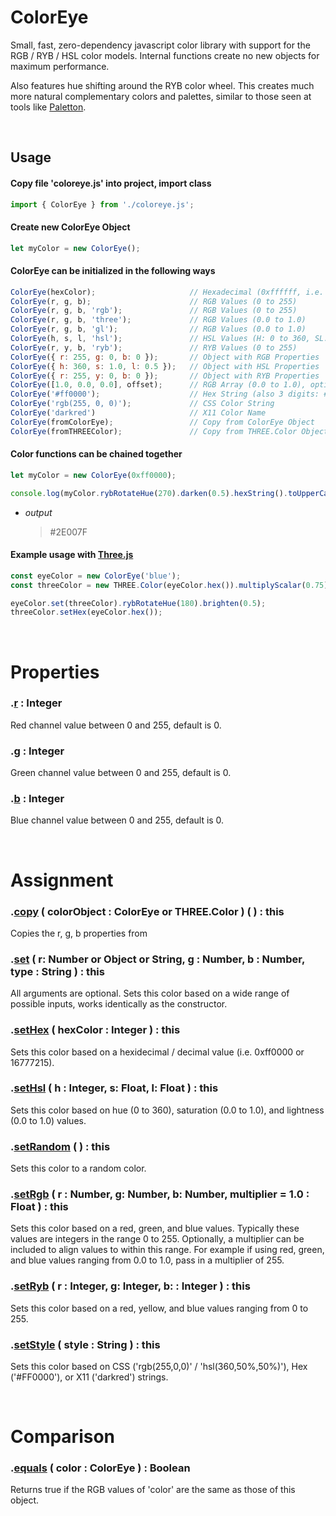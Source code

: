 # ColorEye
Small, fast, zero-dependency javascript color library with support for the RGB / RYB / HSL color models. Internal functions create no new objects for maximum performance. 

Also features hue shifting around the RYB color wheel. This creates much more natural complementary colors and palettes, similar to those seen at tools like [Paletton](https://paletton.com/).

<br>

## Usage

#### Copy file 'coloreye.js' into project, import class

```javascript
import { ColorEye } from './coloreye.js';
```

#### Create new ColorEye Object

```javascript
let myColor = new ColorEye();
```

#### ColorEye can be initialized in the following ways

```javascript
ColorEye(hexColor);                     // Hexadecimal (0xffffff, i.e. 16777215)
ColorEye(r, g, b);                      // RGB Values (0 to 255)
ColorEye(r, g, b, 'rgb');               // RGB Values (0 to 255)
ColorEye(r, g, b, 'three');             // RGB Values (0.0 to 1.0)
ColorEye(r, g, b, 'gl');                // RGB Values (0.0 to 1.0)
ColorEye(h, s, l, 'hsl');               // HSL Values (H: 0 to 360, SL: 0.0 to 1.0)
ColorEye(r, y, b, 'ryb');               // RYB Values (0 to 255)
ColorEye({ r: 255, g: 0, b: 0 });       // Object with RGB Properties
ColorEye({ h: 360, s: 1.0, l: 0.5 });   // Object with HSL Properties
ColorEye({ r: 255, y: 0, b: 0 });       // Object with RYB Properties
ColorEye([1.0, 0.0, 0.0], offset);      // RGB Array (0.0 to 1.0), optional array offset
ColorEye('#ff0000');                    // Hex String (also 3 digits: #f00)
ColorEye('rgb(255, 0, 0)');             // CSS Color String
ColorEye('darkred')                     // X11 Color Name
ColorEye(fromColorEye);                 // Copy from ColorEye Object
ColorEye(fromTHREEColor);               // Copy from THREE.Color Object
```

#### Color functions can be chained together

```javascript
let myColor = new ColorEye(0xff0000);

console.log(myColor.rybRotateHue(270).darken(0.5).hexString().toUpperCase());
```
* _output_

    > #2E007F

#### Example usage with [Three.js](https://threejs.org/)

```javascript
const eyeColor = new ColorEye('blue');
const threeColor = new THREE.Color(eyeColor.hex()).multiplyScalar(0.75);

eyeColor.set(threeColor).rybRotateHue(180).brighten(0.5);
threeColor.setHex(eyeColor.hex());
```

<br>

# Properties

### **.[r]()** : Integer
Red channel value between 0 and 255, default is 0.

### **.[g]()** : Integer
Green channel value between 0 and 255, default is 0.

### **.[b]()** : Integer
Blue channel value between 0 and 255, default is 0.

<br>

# Assignment

### **.[copy]()** ( colorObject : ColorEye or THREE.Color ) ( ) : this
Copies the r, g, b properties from 

### **.[set]()** ( r: Number or Object or String, g : Number, b : Number, type : String ) : this
All arguments are optional. Sets this color based on a wide range of possible inputs, works identically as the constructor.

### **.[setHex]()** ( hexColor : Integer ) : this
Sets this color based on a hexidecimal / decimal value (i.e. 0xff0000 or 16777215).

### **.[setHsl]()** ( h : Integer, s: Float, l: Float ) : this
Sets this color based on hue (0 to 360), saturation (0.0 to 1.0), and lightness (0.0 to 1.0) values.

### **.[setRandom]()** ( ) : this
Sets this color to a random color.

### **.[setRgb]()** ( r : Number, g: Number, b: Number, multiplier = 1.0 : Float ) : this
Sets this color based on a red, green, and blue values. Typically these values are integers in the range 0 to 255. Optionally, a multiplier can be included to align values to within this range. For example if using red, green, and blue values ranging from 0.0 to 1.0, pass in a multiplier of 255.

### **.[setRyb]()** ( r : Integer, g: Integer, b: : Integer ) : this
Sets this color based on a red, yellow, and blue values ranging from 0 to 255.

### **.[setStyle]()** ( style : String ) : this
Sets this color based on CSS ('rgb(255,0,0)' / 'hsl(360,50%,50%)'), Hex ('#FF0000'), or X11 ('darkred') strings.

<br>

# Comparison

### **.[equals]()** ( color : ColorEye ) : Boolean
Returns true if the RGB values of 'color' are the same as those of this object.